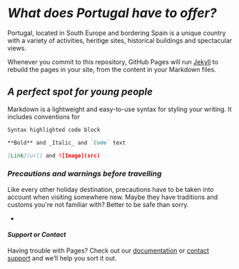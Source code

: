 # _What does Portugal have to offer?_

Portugal, located in South Europe and bordering Spain is a unique country with a variety of activities, heritige sites, historical buildings and spectacular views.

Whenever you commit to this repository, GitHub Pages will run [Jekyll](https://jekyllrb.com/) to rebuild the pages in your site, from the content in your Markdown files.

## _A perfect spot for young people_

Markdown is a lightweight and easy-to-use syntax for styling your writing. It includes conventions for

```markdown
Syntax highlighted code block

**Bold** and _Italic_ and `Code` text

[Link](url) and ![Image](src)

```

### _Precautions and warnings before travelling_
Like every other holiday destination, precautions have to be taken into account when visiting somewhere new. Maybe they have traditions and customs you're not familiar with? Better to be safe than sorry.

- 

#### _Support or Contact_

Having trouble with Pages? Check out our [documentation](https://docs.github.com/categories/github-pages-basics/) or [contact support](https://github.com/contact) and we’ll help you sort it out.
